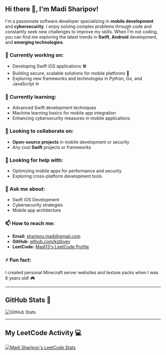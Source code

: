 ## Hi there 👋, I'm Madi Sharipov!

I'm a passionate software developer specializing in **mobile development** and **cybersecurity**. I enjoy solving complex problems through code and constantly seek new challenges to improve my skills. When I'm not coding, you can find me exploring the latest trends in **Swift**, **Android** development, and **emerging technologies**.

### 🔭 Currently working on:
- Developing Swift iOS applications 🛠️
- Building secure, scalable solutions for mobile platforms 📱
- Exploring new frameworks and technologies in Python, Go, and JavaScript 🌐

### 🌱 Currently learning:
- Advanced Swift development techniques
- Machine learning basics for mobile app integration
- Enhancing cybersecurity measures in mobile applications

### 👯 Looking to collaborate on:
- **Open-source projects** in mobile development or security
- Any cool **Swift** projects or frameworks

### 🤔 Looking for help with:
- Optimizing mobile apps for performance and security
- Exploring cross-platform development tools

### 💬 Ask me about:
- Swift iOS Development
- Cybersecurity strategies
- Mobile app architecture

### 📫 How to reach me:
- **Email:** sharipov.madi@gmail.com
- **GitHub:** [github.com/kstbyev](https://github.com/kstbyev)
- **LeetCode:** [Madi13's LeetCode Profile](https://leetcode.com/u/Madi13/)

### ⚡ Fun fact:
I created personal Minecraft server websites and texture packs when I was 6 years old! 🎮

---

## GitHub Stats 🚀
![GitHub Stats](https://github-readme-stats.vercel.app/api?username=kstbyev&show_icons=true&theme=radical)

---

## My LeetCode Activity 💻
[![Madi Sharipov's LeetCode Stats](https://leetcard.jacoblin.cool/Madi13?theme=light&font=Eczar&ext=activity)](https://leetcode.com/u/Madi13/)
